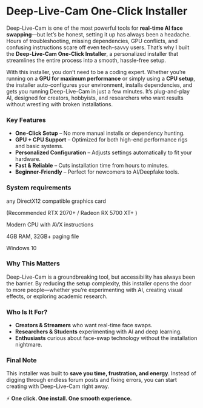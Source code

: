 # Deep-Live-Cam One-Click Installer

Deep-Live-Cam is one of the most powerful tools for **real-time AI face swapping**—but let’s be honest, setting it up has always been a headache. Hours of troubleshooting, missing dependencies, GPU conflicts, and confusing instructions scare off even tech-savvy users. That’s why I built the **Deep-Live-Cam One-Click Installer**, a personalized installer that streamlines the entire process into a smooth, hassle-free setup.

With this installer, you don’t need to be a coding expert. Whether you’re running on a **GPU for maximum performance** or simply using a **CPU setup**, the installer auto-configures your environment, installs dependencies, and gets you running Deep-Live-Cam in just a few minutes. It’s plug-and-play AI, designed for creators, hobbyists, and researchers who want results without wrestling with broken installations.

### Key Features

* **One-Click Setup** – No more manual installs or dependency hunting.
* **GPU + CPU Support** – Optimized for both high-end performance rigs and basic systems.
* **Personalized Configuration** – Adjusts settings automatically to fit your hardware.
* **Fast & Reliable** – Cuts installation time from hours to minutes.
* **Beginner-Friendly** – Perfect for newcomers to AI/Deepfake tools.

### System requirements
any DirectX12 compatible graphics card

(Recommended RTX 2070+ / Radeon RX 5700 XT+ )

Modern CPU with AVX instructions

4GB RAM, 32GB+ paging file

Windows 10

### Why This Matters

Deep-Live-Cam is a groundbreaking tool, but accessibility has always been the barrier. By reducing the setup complexity, this installer opens the door to more people—whether you’re experimenting with AI, creating visual effects, or exploring academic research.

### Who Is It For?

* **Creators & Streamers** who want real-time face swaps.
* **Researchers & Students** experimenting with AI and deep learning.
* **Enthusiasts** curious about face-swap technology without the installation nightmare.

### Final Note

This installer was built to **save you time, frustration, and energy**. Instead of digging through endless forum posts and fixing errors, you can start creating with Deep-Live-Cam right away.

⚡ **One click. One install. One smooth experience.**
